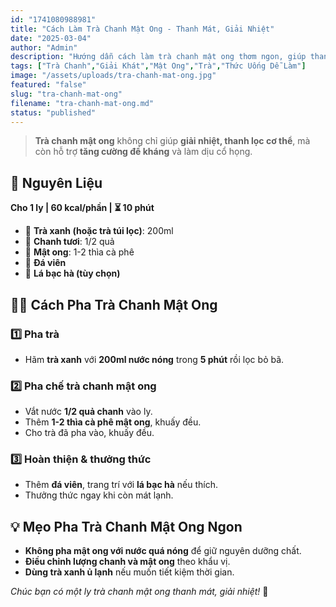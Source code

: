 ```yaml
---
id: "1741080988981"
title: "Cách Làm Trà Chanh Mật Ong - Thanh Mát, Giải Nhiệt"
date: "2025-03-04"
author: "Admin"
description: "Hướng dẫn cách làm trà chanh mật ong thơm ngon, giúp thanh lọc cơ thể và tăng cường sức khỏe."
tags: ["Trà Chanh","Giải Khát","Mật Ong","Trà","Thức Uống Dễ Làm"]
image: "/assets/uploads/tra-chanh-mat-ong.jpg"
featured: "false"
slug: "tra-chanh-mat-ong"
filename: "tra-chanh-mat-ong.md"
status: "published"
---
```

> **Trà chanh mật ong** không chỉ giúp **giải nhiệt, thanh lọc cơ thể**, mà còn hỗ trợ **tăng cường đề kháng** và làm dịu cổ họng.  

## 🛒 **Nguyên Liệu**  
**Cho 1 ly | 60 kcal/phần | ⏳ 10 phút**  

- 🍵 **Trà xanh (hoặc trà túi lọc)**: 200ml  
- 🍋 **Chanh tươi**: 1/2 quả  
- 🍯 **Mật ong**: 1-2 thìa cà phê  
- 🧊 **Đá viên**  
- 🌿 **Lá bạc hà (tùy chọn)**  

## 👩‍🍳 **Cách Pha Trà Chanh Mật Ong**  

### 1️⃣ **Pha trà**  
- Hãm **trà xanh** với **200ml nước nóng** trong **5 phút** rồi lọc bỏ bã.  

### 2️⃣ **Pha chế trà chanh mật ong**  
- Vắt nước **1/2 quả chanh** vào ly.  
- Thêm **1-2 thìa cà phê mật ong**, khuấy đều.  
- Cho trà đã pha vào, khuấy đều.  

### 3️⃣ **Hoàn thiện & thưởng thức**  
- Thêm **đá viên**, trang trí với **lá bạc hà** nếu thích.  
- Thưởng thức ngay khi còn mát lạnh.  

## 💡 **Mẹo Pha Trà Chanh Mật Ong Ngon**  
- **Không pha mật ong với nước quá nóng** để giữ nguyên dưỡng chất.  
- **Điều chỉnh lượng chanh và mật ong** theo khẩu vị.  
- **Dùng trà xanh ủ lạnh** nếu muốn tiết kiệm thời gian.  

*Chúc bạn có một ly trà chanh mật ong thanh mát, giải nhiệt!* 🍹